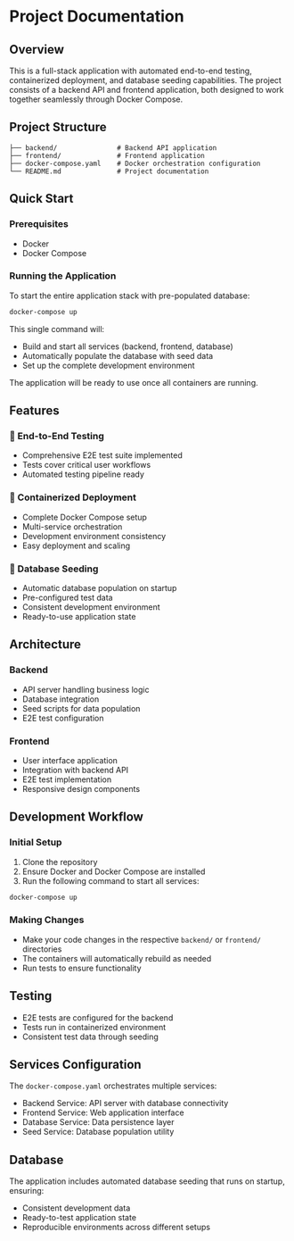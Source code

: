 # Project Documentation

## Overview

This is a full-stack application with automated end-to-end testing, containerized deployment, and database seeding capabilities. The project consists of a backend API and frontend application, both designed to work together seamlessly through Docker Compose.

## Project Structure

```
├── backend/               # Backend API application  
├── frontend/              # Frontend application  
├── docker-compose.yaml    # Docker orchestration configuration  
└── README.md              # Project documentation  
```

## Quick Start

### Prerequisites

- Docker
- Docker Compose

### Running the Application

To start the entire application stack with pre-populated database:

```bash
docker-compose up
```

This single command will:

- Build and start all services (backend, frontend, database)
- Automatically populate the database with seed data
- Set up the complete development environment

The application will be ready to use once all containers are running.

## Features

### 🧪 End-to-End Testing

- Comprehensive E2E test suite implemented  
- Tests cover critical user workflows  
- Automated testing pipeline ready  

### 🐳 Containerized Deployment

- Complete Docker Compose setup  
- Multi-service orchestration  
- Development environment consistency  
- Easy deployment and scaling  

### 🌱 Database Seeding

- Automatic database population on startup  
- Pre-configured test data  
- Consistent development environment  
- Ready-to-use application state  

## Architecture

### Backend

- API server handling business logic  
- Database integration  
- Seed scripts for data population  
- E2E test configuration  

### Frontend

- User interface application  
- Integration with backend API  
- E2E test implementation  
- Responsive design components  

## Development Workflow

### Initial Setup

1. Clone the repository  
2. Ensure Docker and Docker Compose are installed  
3. Run the following command to start all services:

```bash
docker-compose up
```

### Making Changes

- Make your code changes in the respective `backend/` or `frontend/` directories  
- The containers will automatically rebuild as needed  
- Run tests to ensure functionality  

## Testing

- E2E tests are configured for the backend  
- Tests run in containerized environment  
- Consistent test data through seeding  

## Services Configuration

The `docker-compose.yaml` orchestrates multiple services:

- Backend Service: API server with database connectivity  
- Frontend Service: Web application interface  
- Database Service: Data persistence layer  
- Seed Service: Database population utility  

## Database

The application includes automated database seeding that runs on startup, ensuring:

- Consistent development data  
- Ready-to-test application state  
- Reproducible environments across different setups  
